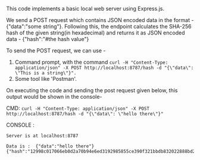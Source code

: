 This code implements a basic local web server using Express.js.

We send a POST request which contains JSON encoded data in the format - {"data":"some string"}.
Following this, the endpoint calculates the SHA-256 hash of the given string(in hexadecimal) and returns it as JSON encoded data - {"hash":"#the hash value"}

To send the POST request, we can use -

1. Command prompt, with the command `curl -H "Content-Type: application/json" -X POST http://localhost:8787/hash -d "{\"data\": \"This is a string\"}".`
2. Some tool like 'Postman'. 


On executing the code and sending the post request given below, this output would be shown in the console-

CMD:
`curl -H "Content-Type: application/json" -X POST http://localhost:8787/hash -d "{\"data\": \"hello there\"}"`


CONSOLE : 
```
Server is at localhost:8787

Data is :  {"data":"hello there"}
{"hash":"12998c017066eb0d2a70b94e6ed3192985855ce390f321bbdb832022888bd251"} 
```
